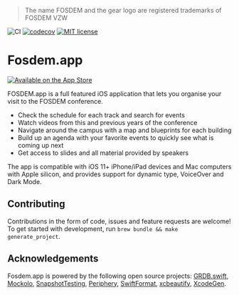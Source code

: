 > The name FOSDEM and the gear logo are registered trademarks of FOSDEM VZW

![CI](https://github.com/mttcrsp/fosdem/workflows/CI/badge.svg)
[![codecov](https://codecov.io/gh/mttcrsp/fosdem/branch/main/graph/badge.svg?token=fKaqxmEQC7)](https://codecov.io/gh/mttcrsp/fosdem)
[![MIT license](https://img.shields.io/badge/license-MIT-lightgrey.svg)](https://raw.githubusercontent.com/wikimedia/wikipedia-ios/develop/LICENSE.txt)

# Fosdem.app

[![Available on the App Store](http://cl.ly/WouG/Download_on_the_App_Store_Badge_US-UK_135x40.svg)](https://itunes.apple.com/it/app/id1513719757)

FOSDEM.app is a full featured iOS application that lets you organise your visit to the FOSDEM conference.

- Check the schedule for each track and search for events
- Watch videos from this and previous years of the conference
- Navigate around the campus with a map and blueprints for each building
- Build up an agenda with your favorite events to quickly see what is coming up next
- Get access to slides and all material provided by speakers

The app is compatible with iOS 11+ iPhone/iPad devices and Mac computers with Apple silicon, and provides support for dynamic type, VoiceOver and Dark Mode.

## Contributing

Contributions in the form of code, issues and feature requests are welcome! To get started with development, run `brew bundle && make generate_project`.

## Acknowledgements

Fosdem.app is powered by the following open source projects: [GRDB.swift](https://github.com/groue/GRDB.swift), [Mockolo](https://github.com/uber/mockolo), [SnapshotTesting](https://github.com/pointfreeco/swift-snapshot-testing), [Periphery](https://github.com/peripheryapp/periphery), [SwiftFormat](https://github.com/nicklockwood/SwiftFormat), [xcbeautify](https://github.com/tuist/xcbeautify), [XcodeGen](https://github.com/yonaskolb/XcodeGen).